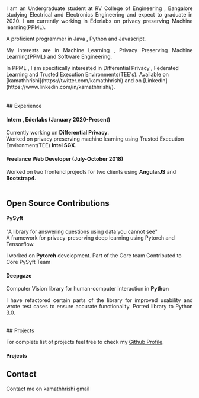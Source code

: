 <br/>
<p style='text-align: justify;'>I am an Undergraduate student at RV College of Engineering , Bangalore studying Electrical and Electronics Engineering and expect to graduate in 2020. I am currently working in Ederlabs on privacy preserving Machine learning(PPML).</p>

A proficient programmer in Java , Python and Javascript. 
<br/>
<p style='text-align: justify;'>My interests are in Machine Learning , Privacy Preserving Machine Learning(PPML) and Software Engineering.</p>
<p>In PPML , I am specifically interested in Differential Privacy , Federated Learning and Trusted Execution Environments(TEE's). 
Available on [kamathhrishi](https://twitter.com/kamathhrishi) and on [LinkedIn](https://www.linkedin.com/in/kamathhrishi/).
<br/>
<br/>
<br/>
## Experience

#### Intern , Ederlabs  (January 2020-Present)
Currently working on **Differential Privacy**. 
<br/>
Worked on privacy preserving machine learning using Trusted Execution Environment(TEE) **Intel SGX**. 

#### Freelance Web Developer  (July-October 2018)
Worked on two frontend projects for two clients using **AngularJS** and **Bootstrap4**. 
<br/>
<br/>
## Open Source Contributions

#### PySyft
"A library for answering questions using data you cannot see"
<br/>
A framework for privacy-preserving deep learning using Pytorch and Tensorflow.

I worked on **Pytorch** development.
Part of the Core team
Contributed to Core PySyft Team

#### Deepgaze
Computer Vision library for human-computer interaction in **Python**
<br/>
<p style='text-align: justify;'>
I have refactored certain parts of the library for improved usability and wrote test cases to ensure accurate functionality. Ported library to Python 3.0.
</p>
<br/>
## Projects

For complete list of projects feel free to check my [Github Profile](https://github.com/kamathhrishi).

#### Projects

## Contact
Contact me on kamathhrishi <at> gmail <dot com>
